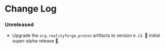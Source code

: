# Change Log

### Unreleased

* Upgrade the `org.realityforge.proton` artifacts to version `0.13`.
 ‎🎉	Initial super-alpha release ‎🎉.
